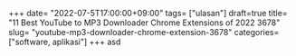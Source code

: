 +++
date= "2022-07-5T17:00:00+09:00"
tags= ["ulasan"]
draft=true
title= "11 Best YouTube to MP3 Downloader Chrome Extensions of 2022        3678"
slug= "youtube-mp3-downloader-chrome-extension-3678"
categories= ["software, aplikasi"]
+++
asd
